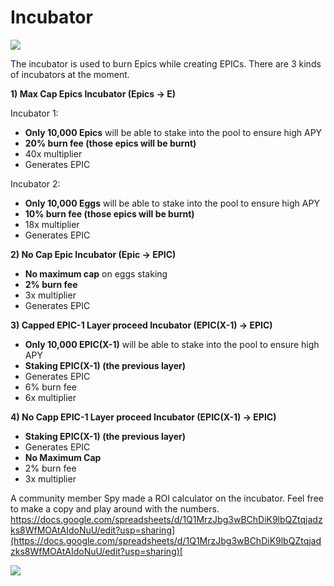 # Incubator

![](https://documents.lucid.app/documents/1ea823a2-dd98-4239-8613-b2d41a8d3d65/pages/0_0?a=911&x=1971&y=27&w=640&h=1174&store=1&accept=image%2F*&auth=LCA%20f31799b32efc8b586a455ac9b452725c9951206c-ts%3D1614838476)

The incubator is used to burn Epics while creating EPICs. There are 3 kinds of incubators at the moment.

**1\) Max Cap Epics Incubator \(Epics -&gt; E\)**

Incubator 1:

* **Only 10,000 Epics** will be able to stake into the pool to ensure high APY
* **20% burn fee \(those epics will be burnt\)**
* 40x multiplier
* Generates EPIC

Incubator 2:

* **Only 10,000 Eggs** will be able to stake into the pool to ensure high APY
* **10% burn fee \(those epics will be burnt\)**
* 18x multiplier
* Generates EPIC

**2\) No Cap Epic Incubator \(Epic -&gt; EPIC\)**

* **No maximum cap** on eggs staking
* **2% burn fee**
* 3x multiplier
* Generates EPIC

**3\) Capped EPIC-1 Layer proceed Incubator \(EPIC\(X-1\) -&gt; EPIC\)**

* **Only 10,000 EPIC\(X-1\)** will be able to stake into the pool to ensure high APY
* **Staking EPIC\(X-1\) \(the previous layer\)**
* Generates EPIC
* 6% burn fee
* 6x multiplier

**4\) No Capp EPIC-1 Layer proceed Incubator \(EPIC\(X-1\) -&gt; EPIC\)**

* **Staking EPIC\(X-1\) \(the previous layer\)**
* Generates EPIC
* **No Maximum Cap**
* 2% burn fee
* 3x multiplier

A community member Spy made a ROI calculator on the incubator. Feel free to make a copy and play around with the numbers. [https://docs.google.com/spreadsheets/d/1Q1MrzJbg3wBChDiK9lbQZtqjadzks8WfMOAtAIdoNuU/edit?usp=sharing](https://docs.google.com/spreadsheets/d/1Q1MrzJbg3wBChDiK9lbQZtqjadzks8WfMOAtAIdoNuU/edit?usp=sharing)​[    
](https://goosedefi.gitbook.io/goose-finance/layered-farming/introduction)

![](https://gblobscdn.gitbook.com/assets%2F-MT5Nug3dG0o_JI3n0I1%2F-MUz9kaxG-WgfrMei24z%2F-MUz9stGizMam5FwZVCf%2Fimage.png?alt=media&token=219bfd6f-d758-4c87-adba-462fb9a473d3)

